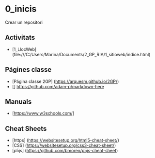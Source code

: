 # 0_inicis
Crear un repositori

## Activitats
* [1_LlocWeb] (file:///C:/Users/Marina/Documents/2_GP_RIA/1_sitioweb/indice.html) 

##  Págines classe
* [Página classe 2GP] (https://arquesm.github.io/2GP/)
* [] https://github.com/adam-p/markdown-here

## Manuals
* [https://www.w3schools.com/]

## Cheat Sheets
* [https] (https://websitesetup.org/html5-cheat-sheet/)
* [CSS] (https://websitesetup.org/css3-cheat-sheet/)
* [p5js] (https://github.com/bmoren/p5js-cheat-sheet)
